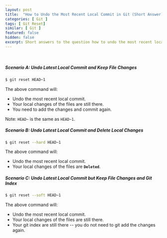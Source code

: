```yaml
---
layout: post
title:  "How to Undo the Most Recent Local Commit in Git (Short Answer)"
categories: [ Git ]
tags: [ Git Reset]
similar: [ Git ]
featured: false
hidden: false
excerpt: Short answers to the question how to undo the most recent local commit in Git.
---
```


<br />

##### Scenario A: Undo Latest Local Commit and Keep File Changes

```bash
$ git reset HEAD~1
```

The above command will:
* Undo the most recent local commit. 
* Your local changes of the files are still there.
* You need to add the changes and commit again.

Note: `HEAD~` is the same as `HEAD~1`.

##### Scenario B: Undo Latest Local Commit and Delete Local Changes 

```bash
$ git reset --hard HEAD~1
```

The above command will:
* Undo the most recent local commit.
* Your local changes of the files are **`Deleted`**. 


##### Scenario C: Undo Latest Local Commit but Keep File Changes and Git Index

```bash
$ git reset --soft HEAD~1
```

The above command will:
* Undo the most recent local commit.
* Your local changes of the files are still there.
* Your git index are still there -- you do not need to git add the changes again.





